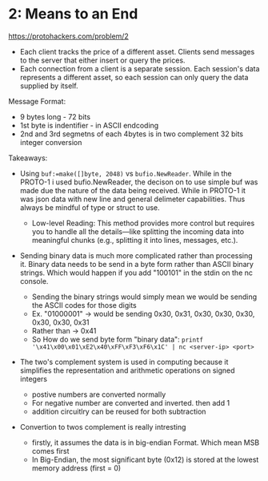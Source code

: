 # 2: Means to an End
https://protohackers.com/problem/2

- Each client tracks the price of a different asset. Clients send messages to the server that either insert or query the prices.
- Each connection from a client is a separate session. Each session's data represents a different asset, so each session can only query the data supplied by itself.

Message Format:
- 9 bytes long - 72 bits
- 1st byte is indentifier  - in ASCII endcoding
- 2nd and 3rd segmetns of each 4bytes is in two complement 32 bits integer conversion

Takeaways:
- Using `buf:=make([]byte, 2048)` vs `bufio.NewReader`. While in the PROTO-1 i used bufio.NewReader, the decison on to use simple buf was made due the nature of the data being received. While in PROTO-1 it was json data
with new line and general delimeter capabilities. Thus always be mindful of type or struct to use.
    - Low-level Reading: This method provides more control but requires you to handle all the details—like splitting the incoming data into meaningful chunks (e.g., splitting it into lines, messages, etc.).

- Sending binary data is much more complicated rather than processing it. Binary data needs to be send in a 
byte form rather than ASCII binary strings. Which would happen if you add "100101" in the stdin on the nc 
console.
    - Sending the binary strings would simply mean we would be sending the ASCII codes for those digits
    - Ex. "01000001" -> would be sending 0x30, 0x31, 0x30, 0x30, 0x30, 0x30, 0x30, 0x31
    - Rather than -> 0x41
    - So How do we send byte form "binary data": `printf '\x41\x00\x01\xE2\x40\xFF\xF3\xF6\x1C' | nc <server-ip> <port>`

- The two's complement system is used in computing because it simplifies the representation and arithmetic operations on signed integers 
    - postive numbers are converted normally
    - For negative number are converted and inverted. then add 1
    - addition circuitlry can be reused for both subtraction

- Convertion to twos complement is really intresting 
    -  firstly, it assumes the data is in big-endian Format. Which mean MSB comes first
    -  In Big-Endian, the most significant byte (0x12) is stored at the lowest memory address (first = 0)

